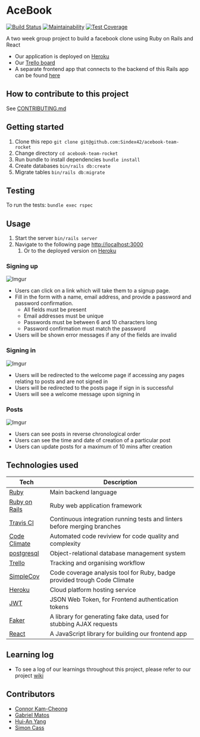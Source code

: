 # AceBook
[![Build Status](https://travis-ci.com/Sindex42/acebook-team-rocket.svg?branch=master)](https://travis-ci.com/Sindex42/acebook-team-rocket)
[![Maintainability](https://api.codeclimate.com/v1/badges/265bb465dc552749142e/maintainability)](https://codeclimate.com/github/Sindex42/acebook-team-rocket/maintainability)
[![Test Coverage](https://api.codeclimate.com/v1/badges/265bb465dc552749142e/test_coverage)](https://codeclimate.com/github/Sindex42/acebook-team-rocket/test_coverage)

A two week group project to build a facebook clone using Ruby on Rails and React

* Our application is deployed on [Heroku](https://acebook-team-rocket.herokuapp.com)
* Our [Trello board](https://trello.com/b/wJgduTRo/acebook-team-rocket) 
* A separate frontend app that connects to the backend of this Rails app can be found [here](https://github.com/GabMat97/Acebook-team-rocket-frontend)


## How to contribute to this project
See [CONTRIBUTING.md](CONTRIBUTING.md)

## Getting started

1. Clone this repo `git clone git@github.com:Sindex42/acebook-team-rocket`
2. Change directory `cd acebook-team-rocket`
3. Run bundle to install dependencies `bundle install`
4. Create databases `bin/rails db:create`
5. Migrate tables `bin/rails db:migrate`

## Testing

To run the tests: `bundle exec rspec`


## Usage

1. Start the server `bin/rails server`
2. Navigate to the following page [http://localhost:3000](http://localhost:3000)
    1. Or to the deployed version on [Heroku](https://acebook-team-rocket.herokuapp.com)

### Signing up

![Imgur](http://i.imgur.com/NSdBKQn.png)

* Users can click on a link which will take them to a signup page.
* Fill in the form with a name, email address, and provide a password and password confirmation.
  * All fields must be present
  * Email addresses must be unique
  * Passwords must be between 6 and 10 characters long 
  * Password confirmation must match the password
* Users will be shown error messages if any of the fields are invalid

### Signing in

![Imgur](http://i.imgur.com/aRm26q2.png)

* Users will be redirected to the welcome page if accessing any pages relating to posts and are not signed in 
* Users will be redirected to the posts page if sign in is successful
* Users will see a welcome message upon signing in

### Posts

![Imgur](http://i.imgur.com/YNzXHJ8.png)

* Users can see posts in reverse chronological order
* Users can see the time and date of creation of a particular post
* Users can update posts for a maximum of 10 mins after creation


## Technologies used

Tech | Description
------------- | -------------
[Ruby](https://www.ruby-lang.org/en/) | Main backend language
[Ruby on Rails](https://rubyonrails.org/) | Ruby web application framework
[Travis CI](https://travis-ci.org/) | Continuous integration running tests and linters before merging branches
[Code Climate](https://codeclimate.com/) | Automated code reviview for code quality and complexity
[postgresql](https://www.postgresql.org/) | Object-relational database management system
[Trello](https://trello.com/) | Tracking and organising workflow
[SimpleCov](https://github.com/colszowka/simplecov) | Code coverage analysis tool for Ruby, badge provided trough Code Climate
[Heroku](https://www.heroku.com/) | Cloud platform hosting service
[JWT](https://jwt.io/introduction/) | JSON Web Token, for Frontend authentication tokens 
[Faker](https://github.com/stympy/faker) | A library for generating fake data, used for stubbing AJAX requests
[React](https://reactjs.org/) | A JavaScript library for building our frontend app 

## Learning log

* To see a log of our learnings throughout this project, please refer to our project [wiki](https://github.com/Sindex42/acebook-team-rocket/wiki)

## Contributors

* [Connor Kam-Cheong](https://github.com/sindex42)
* [Gabriel Matos](https://github.com/GabMat97)
* [Hui-An Yang](https://github.com/anhuiyang)
* [Simon Cass](https://github.com/scass91)
